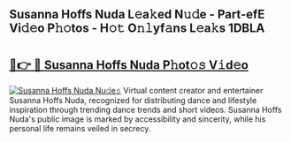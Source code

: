 ## Susanna Hoffs Nuda L𝚎a𝚔ed N𝚞𝚍e - Part-efE Vi𝚍𝚎o P𝚑𝚘tos - H𝚘𝚝 O𝚗𝚕yf𝚊ns L𝚎a𝚔s 1DBLA

# <h2><a href="http://kf6fzjg.oniu.top/?m=Susanna+Hoffs+Nuda">🔗👉 🔴 Susanna Hoffs Nuda P𝚑ot𝚘𝚜 V𝚒d𝚎o</a></h2>

[![Susanna Hoffs Nuda Nu𝚍e𝚜](https://i.imgur.com/0qMVB7G.gif)](http://kf6fzjg.oniu.top/?m=Susanna+Hoffs+Nuda)
Virtual content creator and entertainer Susanna Hoffs Nuda, recognized for distributing dance and lifestyle inspiration through trending dance trends and short videos. Susanna Hoffs Nuda's public image is marked by accessibility and sincerity, while his personal life remains veiled in secrecy.  
